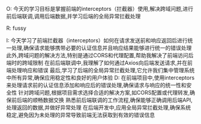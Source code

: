 O:
今天的学习目标是掌握前端的interceptors（拦截器）使用,解决跨域问题,进行前后端联调,调用后端数据,并学习后端的全局异常拦截处理 

R:
fussy

I:
今天学习了前端拦截器（interceptors）如何在请求发送前和响应返回后进行统一处理,确保请求能够携带必要的认证信息并且响应结果能够进行统一的错误处理 
此外,跨域问题的解决方法,特别是通过CORS和代理配置,帮助我解决了前端访问后端时的跨域限制 
在前后端联调中,我理解了如何通过Axios向后端发送请求,并在前端处理响应和错误 
最后,学习了后端的全局异常拦截处理,它允许我们集中管理系统中所有异常,确保应用稳定性和良好的用户体验 
D:
在前端项目中,使用interceptors来处理请求前的认证信息添加和响应后的错误处理,确保请求与响应的统一性和安全性 
针对跨域问题,根据项目需求选择合适的解决方案,如CORS配置或代理转发,确保前后端的顺畅数据交换 
熟悉前后端联调的工作流程,确保能够正确调用后端API,处理返回的数据,并做好异常处理 
在后端开发中,应用全局异常拦截处理,确保系统稳定,避免因为未处理的异常导致前端无法获取到有效的错误信息 